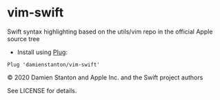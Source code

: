 # vim-swift

Swift syntax highlighting based on the utils/vim repo in the official Apple source tree

- Install using [Plug](https://github.com/junegunn/vim-plug):

```vim
Plug 'damienstanton/vim-swift'

```

© 2020 Damien Stanton and Apple Inc. and the Swift project authors

See LICENSE for details.
